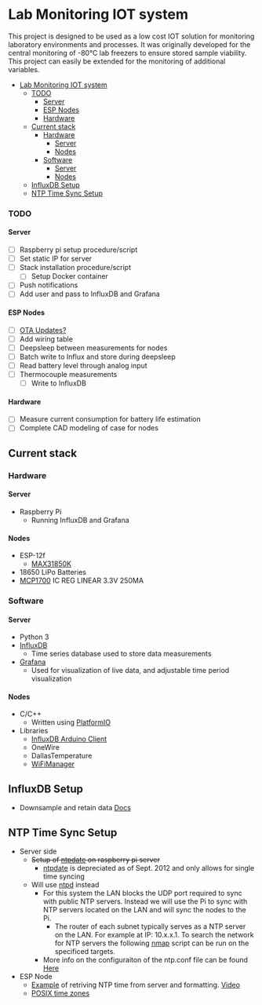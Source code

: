 # Lab Monitoring IOT system
This project is designed to be used as a low cost IOT solution for monitoring laboratory environments and processes. It was originally developed for the central monitoring of -80&deg;C lab freezers to ensure stored sample viability. This project can easily be extended for the monitoring of additional variables.

- [Lab Monitoring IOT system](#lab-monitoring-iot-system)
    - [TODO](#todo)
      - [Server](#server)
      - [ESP Nodes](#esp-nodes)
      - [Hardware](#hardware)
  - [Current stack](#current-stack)
    - [Hardware](#hardware-1)
      - [Server](#server-1)
      - [Nodes](#nodes)
    - [Software](#software)
      - [Server](#server-2)
      - [Nodes](#nodes-1)
  - [InfluxDB Setup](#influxdb-setup)
  - [NTP Time Sync Setup](#ntp-time-sync-setup)

### TODO
#### Server
- [ ] Raspberry pi setup procedure/script
- [ ] Set static IP for server
- [ ] Stack installation procedure/script
  - [ ] Setup Docker container
- [ ] Push notifications
- [ ] Add user and pass to InfluxDB and Grafana
#### ESP Nodes
- [ ] [OTA Updates?](https://arduino-esp8266.readthedocs.io/en/latest/ota_updates/readme.html)
- [ ] Add wiring table
- [ ] Deepsleep between measurements for nodes
- [ ] Batch write to Influx and store during deepsleep
- [ ] Read battery level through analog input
- [ ] Thermocouple measurements
  - [ ] Write to InfluxDB
#### Hardware
- [ ] Measure current consumption for battery life estimation
- [ ] Complete CAD modeling of case for nodes

## Current stack
### Hardware
#### Server
- Raspberry Pi
  - Running InfluxDB and Grafana
#### Nodes
- ESP-12f
  - [MAX31850K](https://learn.adafruit.com/adafruit-1-wire-thermocouple-amplifier-max31850k/wiring-and-test)
- 18650 LiPo Batteries
- [MCP1700](https://www.digikey.com/product-detail/en/microchip-technology/MCP1700-3302E-TO/MCP1700-3302E-TO-ND/652680) IC REG LINEAR 3.3V 250MA

### Software
#### Server
- Python 3
- [InfluxDB](https://www.influxdata.com/products/influxdb-overview/)
  - Time series database used to store data measurements 
- [Grafana](https://grafana.com/grafana/)
  - Used for visualization of live data, and adjustable time period visualization
#### Nodes
- C/C++
  - Written using [PlatformIO](https://docs.platformio.org/en/latest/platforms/espressif8266.html)
- Libraries
  - [InfluxDB Arduino Client](https://github.com/tobiasschuerg/InfluxDB-Client-for-Arduino)
  - OneWire
  - DallasTemperature
  - [WiFiManager](https://github.com/tzapu/WiFiManager)

## InfluxDB Setup
- Downsample and retain data [Docs](https://docs.influxdata.com/influxdb/v1.8/guides/downsample_and_retain/)

## NTP Time Sync Setup
- Server side
  - ~~Setup of [ntpdate](https://raspberrytips.com/time-sync-raspberry-pi/) on raspberry pi server~~
    - [ntpdate](https://ae.koroglu.org/how-to-sync-time-properly-ntpdate-or-ntpd/) is depreciated as of Sept. 2012 and only allows for single time syncing
  - Will use [ntpd](http://raspberrypi.tomasgreno.cz/ntp-client-and-server.html) instead
    - For this system the LAN blocks the UDP port required to sync with public NTP servers. Instead we will use the Pi to sync with NTP servers located on the LAN and will sync the nodes to the Pi.
      - The router of each subnet typically serves as a NTP server on the LAN. For example at IP: 10.x.x.1. To search the network for NTP servers the following [nmap](https://nmap.org/book/man-target-specification.html) script can be run on the specificed targets.
    - More info on the configuraiton of the ntp.conf file can be found [Here](https://access.redhat.com/documentation/en-us/red_hat_enterprise_linux/6/html/deployment_guide/s1-understanding_the_ntpd_configuration_file)
- ESP Node
  - [Example](https://github.com/SensorsIot/NTP-time-for-ESP8266-and-ESP32/blob/master/NTP_Example/NTP_Example.ino) of retriving NTP time from server and formatting. [Video](https://www.youtube.com/watch?v=r2UAmBLBBRM)
  - [POSIX time zones](https://github.com/nayarsystems/posix_tz_db/blob/master/zones.csv)
